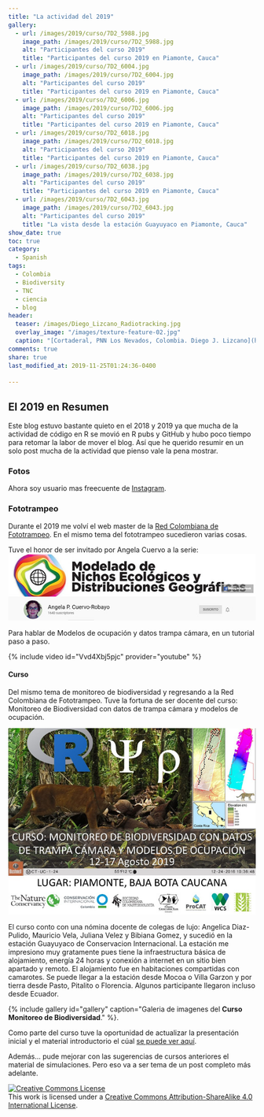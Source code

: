 ```yaml
---
title: "La actividad del 2019"
gallery:
  - url: /images/2019/curso/7D2_5988.jpg
    image_path: /images/2019/curso/7D2_5988.jpg
    alt: "Participantes del curso 2019"
    title: "Participantes del curso 2019 en Piamonte, Cauca"
  - url: /images/2019/curso/7D2_6004.jpg
    image_path: /images/2019/curso/7D2_6004.jpg
    alt: "Participantes del curso 2019"
    title: "Participantes del curso 2019 en Piamonte, Cauca"
  - url: /images/2019/curso/7D2_6006.jpg
    image_path: /images/2019/curso/7D2_6006.jpg
    alt: "Participantes del curso 2019"
    title: "Participantes del curso 2019 en Piamonte, Cauca"
  - url: /images/2019/curso/7D2_6018.jpg
    image_path: /images/2019/curso/7D2_6018.jpg
    alt: "Participantes del curso 2019"
    title: "Participantes del curso 2019 en Piamonte, Cauca"
  - url: /images/2019/curso/7D2_6038.jpg
    image_path: /images/2019/curso/7D2_6038.jpg
    alt: "Participantes del curso 2019"
    title: "Participantes del curso 2019 en Piamonte, Cauca"
  - url: /images/2019/curso/7D2_6043.jpg
    image_path: /images/2019/curso/7D2_6043.jpg
    alt: "Participantes del curso 2019"
    title: "La vista desde la estación Guayuyaco en Piamonte, Cauca"
show_date: true
toc: true
category: 
  - Spanish
tags: 
  - Colombia
  - Biodiversity
  - TNC
  - ciencia
  - blog
header:
  teaser: /images/Diego_Lizcano_Radiotracking.jpg
  overlay_image: "/images/texture-feature-02.jpg"
  caption: "[Cortaderal, PNN Los Nevados, Colombia. Diego J. Lizcano](https://www.instagram.com/walking_tapir/)"
comments: true
share: true
last_modified_at: 2019-11-25T01:24:36-0400

---
```


## El 2019 en Resumen

Este blog estuvo bastante quieto en el 2018 y 2019 ya que mucha de la actividad de código en R se movió en R pubs y GitHub y hubo poco tiempo para retomar la labor de mover el blog. Así que he querido resumir en un solo post mucha de la actividad que pienso vale la pena mostrar.   

### Fotos

Ahora soy usuario mas freecuente de [Instagram](https://www.instagram.com/walking_tapir/). 

### Fototrampeo

Durante el 2019 me volví el web master de la  [Red Colombiana de Fototrampeo](https://redfototrampeo.netlify.app/). En el mismo tema del fototrampeo sucedieron varias cosas.

Tuve el honor de ser invitado por Angela Cuervo a la serie:
![Modelado de Nichos Ecológicos y Distribuciones Geográficas](/images/2019/Angela_Cuervo.jpg)

Para hablar de Modelos de ocupación y datos trampa cámara, en un tutorial paso a paso.

{% include video id="Vvd4Xbj5pjc" provider="youtube" %}

#### Curso 

Del mismo tema de monitoreo de biodiversidad y regresando a la Red Colombiana de Fototrampeo. Tuve la fortuna de ser docente del curso: Monitoreo de Biodiversidad con datos de trampa cámara y modelos de ocupación. 

![Anuncio del Curso](/images/2019/curso_2019s.jpg) 


El curso conto con una nómina docente de colegas de lujo: Angelica Diaz-Pulido, Mauricio Vela, Juliana Velez y Bibiana Gomez, y sucedió en la estación Guayuyaco de Conservacion Internacional. La estación me impresiono muy gratamente pues tiene la infraestructura básica de alojamiento, energía 24 horas y conexión a internet en un sitio bien apartado y remoto. El alojamiento fue en habitaciones compartidas con camarotes. Se puede llegar a la estación desde Mocoa o Villa Garzon y por tierra desde Pasto, Pitalito o Florencia. Algunos participante llegaron incluso desde Ecuador. 


{% include gallery id="gallery" caption="Galeria de imagenes del **Curso Monitoreo de Biodiversidad**." %}.



Como parte del curso tuve la oportunidad de actualizar la presentación inicial y el material introductorio el cúal  [se puede ver aquí](https://dlizcano.github.io/IntroOccuPresent/index_Piamonte.html).



Además... pude mejorar con las sugerencias de cursos anteriores el material de simulaciones. Pero eso va a ser tema de un post completo más adelante.



<p>
<a rel="license" href="http://creativecommons.org/licenses/by-sa/4.0/"><img alt="Creative Commons License" style="border-width:0" src="http://i.creativecommons.org/l/by-sa/4.0/88x31.png" /></a><br />This work is licensed under a <a rel="license" href="http://creativecommons.org/licenses/by-sa/4.0/">Creative Commons Attribution-ShareAlike 4.0 International License</a>.
</p>
